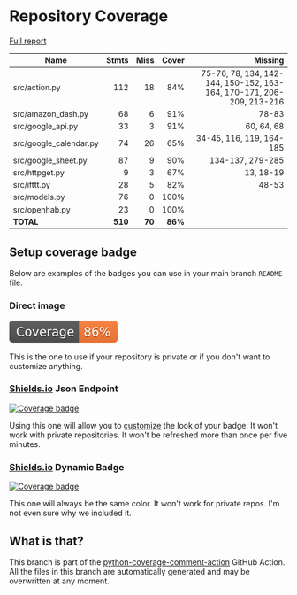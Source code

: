 # Repository Coverage

[Full report](https://htmlpreview.github.io/?https://github.com/BernhardBruns/docker-amazon-dash-button-hack/blob/python-coverage-comment-action-data/htmlcov/index.html)

| Name                    |    Stmts |     Miss |   Cover |   Missing |
|------------------------ | -------: | -------: | ------: | --------: |
| src/action.py           |      112 |       18 |     84% |75-76, 78, 134, 142-144, 150-152, 163-164, 170-171, 206-209, 213-216 |
| src/amazon\_dash.py     |       68 |        6 |     91% |     78-83 |
| src/google\_api.py      |       33 |        3 |     91% |60, 64, 68 |
| src/google\_calendar.py |       74 |       26 |     65% |34-45, 116, 119, 164-185 |
| src/google\_sheet.py    |       87 |        9 |     90% |134-137, 279-285 |
| src/httpget.py          |        9 |        3 |     67% | 13, 18-19 |
| src/ifttt.py            |       28 |        5 |     82% |     48-53 |
| src/models.py           |       76 |        0 |    100% |           |
| src/openhab.py          |       23 |        0 |    100% |           |
|               **TOTAL** |  **510** |   **70** | **86%** |           |


## Setup coverage badge

Below are examples of the badges you can use in your main branch `README` file.

### Direct image

[![Coverage badge](https://raw.githubusercontent.com/BernhardBruns/docker-amazon-dash-button-hack/python-coverage-comment-action-data/badge.svg)](https://htmlpreview.github.io/?https://github.com/BernhardBruns/docker-amazon-dash-button-hack/blob/python-coverage-comment-action-data/htmlcov/index.html)

This is the one to use if your repository is private or if you don't want to customize anything.

### [Shields.io](https://shields.io) Json Endpoint

[![Coverage badge](https://img.shields.io/endpoint?url=https://raw.githubusercontent.com/BernhardBruns/docker-amazon-dash-button-hack/python-coverage-comment-action-data/endpoint.json)](https://htmlpreview.github.io/?https://github.com/BernhardBruns/docker-amazon-dash-button-hack/blob/python-coverage-comment-action-data/htmlcov/index.html)

Using this one will allow you to [customize](https://shields.io/endpoint) the look of your badge.
It won't work with private repositories. It won't be refreshed more than once per five minutes.

### [Shields.io](https://shields.io) Dynamic Badge

[![Coverage badge](https://img.shields.io/badge/dynamic/json?color=brightgreen&label=coverage&query=%24.message&url=https%3A%2F%2Fraw.githubusercontent.com%2FBernhardBruns%2Fdocker-amazon-dash-button-hack%2Fpython-coverage-comment-action-data%2Fendpoint.json)](https://htmlpreview.github.io/?https://github.com/BernhardBruns/docker-amazon-dash-button-hack/blob/python-coverage-comment-action-data/htmlcov/index.html)

This one will always be the same color. It won't work for private repos. I'm not even sure why we included it.

## What is that?

This branch is part of the
[python-coverage-comment-action](https://github.com/marketplace/actions/python-coverage-comment)
GitHub Action. All the files in this branch are automatically generated and may be
overwritten at any moment.